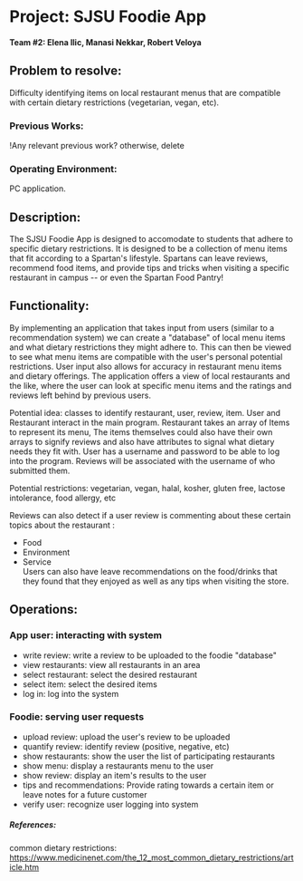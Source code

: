 # Project: SJSU Foodie App
#### Team #2: Elena Ilic, Manasi Nekkar, Robert Veloya

## Problem to resolve: 
Difficulty identifying items on local restaurant menus that are compatible with certain dietary restrictions (vegetarian, vegan, etc). 

### Previous Works:
!Any relevant previous work? otherwise, delete

### Operating Environment:
PC application.

## Description:
The SJSU Foodie App is designed to accomodate to students that adhere to specific dietary restrictions. It is designed to be a collection of menu items that fit according to a Spartan's lifestyle. Spartans can leave reviews, recommend food items, and provide tips and tricks when visiting a specific restaurant in campus -- or even the Spartan Food Pantry!

## Functionality: 
By implementing an application that takes input from users (similar to a recommendation system) we can create a "database" of local menu items and what dietary restrictions they might adhere to. This can then be viewed to see what menu items are compatible with the user's personal potential restrictions. User input also allows for accuracy in restaurant menu items and dietary offerings. The application offers a view of local restaurants and the like, where the user can look at specific menu items and the ratings and reviews left behind by previous users. <br />

Potential idea: classes to identify restaurant, user, review, item. User and Restaurant interact in the main program. Restaurant takes an array of Items to represent its menu, The items themselves could also have their own arrays to signify reviews and also have attributes to signal what dietary needs they fit with. User has a username and password to be able to log into the program. Reviews will be associated with the username of who submitted them. <br />

Potential restrictions: vegetarian, vegan, halal, kosher, gluten free, lactose intolerance, food allergy, etc

Reviews can also detect if a user review is commenting about these certain topics about the restaurant : <br />
 - Food <br />
 - Environment <br />
 - Service <br />
Users can also have leave recommendations on the food/drinks that they found that they enjoyed as well as any tips when visiting the store.



## Operations:
### App user: interacting with system <br />
- write review: write a review to be uploaded to the foodie "database" <br />
- view restaurants: view all restaurants in an area <br />
- select restaurant: select the desired restaurant <br />
- select item: select the desired items <br />
- log in: log into the system <br />

### Foodie: serving user requests <br />
- upload review: upload the user's review to be uploaded <br />
- quantify review: identify review (positive, negative, etc) <br />
- show restaurants: show the user the list of participating restaurants <br />
- show menu: display a restaurants menu to the user <br />
- show review: display an item's results to the user <br />
- tips and recommendations: Provide rating towards a certain item or leave notes for a future customer <br />
- verify user: recognize user logging into system <br />
##### References:
common dietary restrictions: https://www.medicinenet.com/the_12_most_common_dietary_restrictions/article.htm
